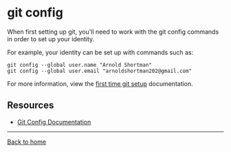 # git config

When first setting up git, you'll need to work with the git config commands in order to set up your identity.

For example, your identity can be set up with commands such as:

```
git config --global user.name "Arnold Shortman"
git config --global user.email "arnoldshortman202@gmail.com"
```

For more information, view the [first time git setup](https://git.scm.com/book/en/v2/Getting-Started-First-Time-Git-Setup) documentation.

## Resources

- [Git Config Documentation](https://git-scm.com/docs/git-config)

---

[Back to home](../README.md)